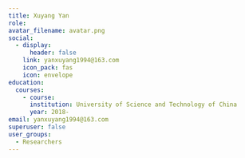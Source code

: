 ```yaml
---
title: Xuyang Yan
role: 
avatar_filename: avatar.png
social:
  - display:
      header: false
    link: yanxuyang1994@163.com
    icon_pack: fas
    icon: envelope
education:
  courses:
    - course:
      institution: University of Science and Technology of China
      year: 2018- 
email: yanxuyang1994@163.com
superuser: false
user_groups:
  - Researchers
---
```

